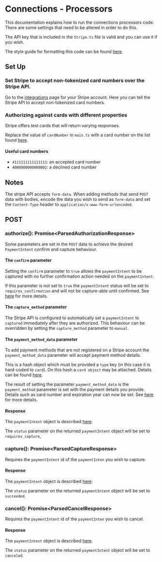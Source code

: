 # Connections - Processors                      

This documentation explains how to run the connections processors code. There are some settings that need to be altered in order to do this.

The API key that is included in the `Stripe.ts` file is valid and you can use it if you wish.

The style guide for formatting this code can be found [here](https://github.com/basarat/typescript-book/blob/master/docs/styleguide/styleguide.md).

## Set Up

### Set Stripe to accept non-tokenized card numbers over the Stripe API.

Go to the [integrations](https://dashboard.stripe.com/account/integration/settings) page for your Stripe account. Here you can tell the Stripe API to accept non-tokenized card numbers.

### Authorizing against cards with different properties

Stripe offers test cards that will return varying responses.

Replace the value of `cardNumber` in `main.ts` with a card number on the list found [here](https://stripe.com/docs/testing#cards-responses).

#### Useful card numbers

  - `4111111111111111`: an accepted card number
  - `4000000000000002`: a declined card number

## Notes 

The stripe API accepts `form-data`. When adding methods that send `POST` data with bodies, encode the data you wish to send as `form-data` and set the `Content-Type` header to `application/x-www-form-urlencoded`.

## POST

### authorize(): Promise\<ParsedAuthorizationResponse\>
Some parameters are set in the `POST` data to achieve the desired `PaymentIntent` confirm and capture behaviour.

#### The `confirm` parameter

Setting the `confirm` parameter to `true` allows the `paymentIntent` to be captured with no further confirmation action needed on the `paymentIntent`.

If this parameter is not set to `true` the `paymentIntent` status will be set to `requires_confirmation` and will not be capture-able until confirmed. See [here](https://stripe.com/docs/api/payment_intents/create#create_payment_intent-confirm) for more details. 

#### The `capture_method` parameter

The Stripe API is configured to automatically set a `paymentIntent` to `captured` immediately after they are authorized. This behaviour can be overridden by setting the `capture_method` parameter to `manual`.

#### The `payment_method_data` parameter

To add payment methods that are not registered on a Stripe account the `payment_method_data` parameter will accept payment method details. 
 
This is a hash object which must be provided a  `type` key (in this case it is hard-coded to `card`). On this hash a `card object` may be attached. Details can be found [here](https://stripe.com/docs/api/cards/object).

The result of setting the parameter `payment_method_data` is the `payment_method` parameter is set with the payment details you provide. Details such as card number and expiration year can now be set. See [here](https://stripe.com/docs/api/payment_intents/create#create_payment_intent-payment_method_data) for more details.

#### Response

The `paymentIntent` object is described [here](https://stripe.com/docs/api/payment_intents/object).

The `status` parameter on the returned `paymentIntent` object will be set to `requires_capture`,

### capture(): Promise\<ParsedCaptureResponse\>

Requires the `paymentIntent` id of the `paymentInten` you wish to capture. 


#### Response

The `paymentIntent` object is described [here](https://stripe.com/docs/api/payment_intents/object).

The `status` parameter on the returned `paymentIntent` object will be set to `succeeded`.

### cancel(): Promise\<ParsedCancelResponse\>

Requires the `paymentIntent` id of the `paymentInten` you wish to cancel.


#### Response

The `paymentIntent` object is described [here](https://stripe.com/docs/api/payment_intents/object).

The `status` parameter on the returned `paymentIntent` object will be set to `canceled`.
